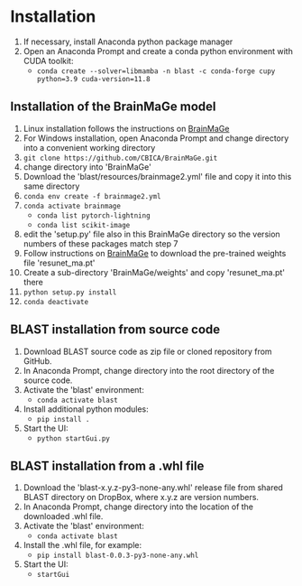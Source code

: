 # Installation 

1. If necessary, install Anaconda python package manager
2. Open an Anaconda Prompt and create a conda python environment with CUDA toolkit:
    * `conda create --solver=libmamba -n blast -c conda-forge cupy python=3.9 cuda-version=11.8`
  
## Installation of the BrainMaGe model
1. Linux installation follows the instructions on [BrainMaGe](https://github.com/CBICA/BrainMaGe)
2. For Windows installation, open Anaconda Prompt and change directory into a convenient working directory
3. `git clone https://github.com/CBICA/BrainMaGe.git`
4. change directory into 'BrainMaGe'
5. Download the 'blast/resources/brainmage2.yml' file and copy it into this same directory
6. `conda env create -f brainmage2.yml`
7. `conda activate brainmage`
   * `conda list pytorch-lightning`
   * `conda list scikit-image`
8. edit the 'setup.py' file also in this BrainMaGe directory so the version numbers of these packages match step 7
9. Follow instructions on [BrainMaGe](https://github.com/CBICA/BrainMaGe) to download the pre-trained weights file 'resunet_ma.pt'
10. Create a sub-directory 'BrainMaGe/weights' and copy 'resunet_ma.pt' there
11. `python setup.py install`
12. `conda deactivate`
    
## BLAST installation from source code

1. Download BLAST source code as zip file or cloned repository from GitHub.
2. In Anaconda Prompt, change directory into the root directory of the source code.
3. Activate the 'blast' environment:
    * `conda activate blast`
4. Install additional python modules:
    * `pip install .`
5. Start the UI:
    * `python startGui.py`

## BLAST installation from a .whl file

1. Download the 'blast-x.y.z-py3-none-any.whl' release file from shared BLAST directory on DropBox, where x.y.z are version numbers.
2. In Anaconda Prompt, change directory into the location of the downloaded .whl file.
3. Activate the 'blast' environment:
     * `conda activate blast`
5. Install the .whl file, for example:
    * `pip install blast-0.0.3-py3-none-any.whl`
6. Start the UI:
    * `startGui`


